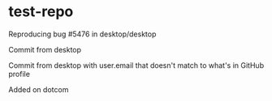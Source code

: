 # test-repo
Reproducing bug #5476 in desktop/desktop

Commit from desktop

Commit from desktop with user.email that doesn't match to what's in GitHub profile

Added on dotcom

